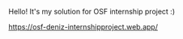 Hello! It's my solution for OSF internship project :)

https://osf-deniz-internshipproject.web.app/
